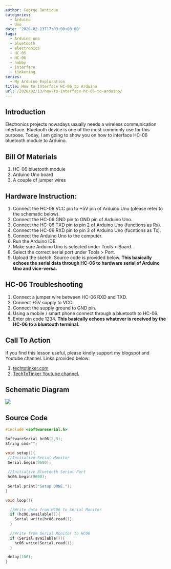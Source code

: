 ```yaml
---
author: George Bantique
categories:
  - Arduino
  - Uno
date: '2020-02-13T17:03:00+08:00'
tags:
  - Arduino uno
  - bluetooth
  - electronics
  - HC-05
  - HC-06
  - hobby
  - interface
  - tinkering
series:
  - My Arduino Exploration
title: How to Interface HC-06 to Arduino
url: /2020/02/13/how-to-interface-hc-06-to-arduino/
---
```


## **Introduction**

Electronics projects nowadays usually needs a wireless communication interface. Bluetooth device is one of the most commonly use for this purpose. Today, I am going to show you on how to interface HC-06 bluetooth module to Arduino.

## **Bill Of Materials**  

1. HC-06 bluetooth module  
2. Arduino Uno board  
3. A couple of jumper wires

## **Hardware Instruction:**  

1. Connect the HC-06 VCC pin to +5V pin of Arduino Uno (please refer to the schematic below).  
2. Connect the HC-06 GND pin to GND pin of Arduino Uno.  
3. Connect the HC-06 TXD pin to pin 2 of Arduino Uno (functions as Rx).  
4. Connect the HC-06 RXD pin to pin 3 of Arduino Uno (fucntions as Tx).  
5. Connect the Arduino Uno to the computer.  
6. Run the Arduino IDE.  
7. Make sure Arduino Uno is selected under Tools &gt; Board.  
8. Select the correct serial port under Tools &gt; Port.  
9. Upload the sketch. Source code is provided below.
**This basically echoes the serial data through HC-06 to hardware serial of Arduino Uno and vice-versa.**

## **HC-06 Troubleshooting**  

1. Connect a jumper wire between HC-06 RXD and TXD.  
2. Connect +5V supply to VCC.  
3. Connect the supply ground to GND pin.  
4. Using a mobile / smart phone connect through a bluetooth to HC-06.  
5. Enter pin code 1234.
**This basically echoes whatever is received by the HC-06 to a bluetooth terminal.**

## **Call To Action**

If you find this lesson useful, please kindly support my blogspot and Youtube channel. Links provided below:  
1. [techtotinker.com](https://techtotinker.com/)  
2. [TechToTinker Youtube channel.](https://www.youtube.com/c/techtotinker)

## **Schematic Diagram**

![](/images/Getting-Started-with-HC-06.png)


## **Source Code**
```cpp { lineNos="true" wrap="true" }
#include <softwareserial.h>

SoftwareSerial hc06(2,3);
String cmd="";

void setup(){
 //Initialize Serial Monitor
 Serial.begin(9600);
 
 //Initialize Bluetooth Serial Port
 hc06.begin(9600);
 
 Serial.print("Setup DONE.");
}

void loop(){

  //Write data from HC06 to Serial Monitor
  if (hc06.available()){
    Serial.write(hc06.read());
  }
  
  //Write from Serial Monitor to HC06
  if (Serial.available()){
    hc06.write(Serial.read());
  }   

 delay(100);
}
```
